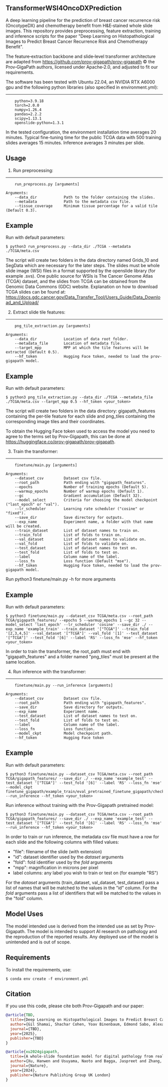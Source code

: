 TransformerWSI4OncoDXPrediction
-----
A deep learning pipeline for the prediction of breast cancer recurrence risk (OncotypeDX) and chemotherapy benefit from H&E‑stained whole slide images. This repository provides preprocessing, feature extraction, training and inference scripts for the paper "Deep Learning on Histopathological Images to Predict Breast Cancer Recurrence Risk and Chemotherapy Benefit".

The feature‑extraction backbone and slide‑level transformer architecture are adapted from https://github.com/prov-gigapath/prov-gigapath © the Prov‑GigaPath authors, licensed under Apache‑2.0, and adjusted to fit our requirements.

The software has been tested with Ubuntu 22.04, an NVIDIA RTX A6000 gpu and the following python libraries (also specified in environment.yml):

--------------------
        python=3.9.18
        torch=2.0.0
        numpy=1.26.4
        pandas=2.2.2
        scipy=1.13.1
        openslide-python=1.3.1


In the tested configuration, the environment installation time averages 20 minutes. Typical fine-tuning time for the public TCGA data with 500 training slides averages 15 minutes. Inference averages 3 minutes per slide.



Usage
-----

1) Run preprocessing:
-------------------
        run_preprocess.py [arguments]
    
    Arguments:
        --data_dir            Path to the folder containing the slides.
        --metadata            Path to the metadata csv file.
        --tissue_coverage     Minimum tissue percentage for a valid tile (Default 0.3).
        
Example
-------
Run with default parameters:

    $ python3 run_preprocess.py --data_dir ./TCGA --metadata ./TCGA/meta.csv
    
The script will create two folders in the data directory named Grids_10 and SegData which are necessary for the later steps.
The slides must be whole slide image (WSI) files in a format supported by the openslide library (for example .svs). One public source for WSIs is The Cancer Genome Atlas (TCGA) dataset, and the slides from TCGA can be obtained from the Genomic Data Commons (GDC) website. Explanation on how to download TCGA slides can be found at: https://docs.gdc.cancer.gov/Data_Transfer_Tool/Users_Guide/Data_Download_and_Upload/


2) Extract slide tile features:
--------------------------
        png_tile_extraction.py [arguments]
    
    Arguments:
        --data_dir            Location of data root folder.
        --metadata_file       Location of metadata file.
        --target_mpp          MPP at which the tile features will be extracted (Default 0.5).
        --hf_token            Hugging Face token, needed to load the prov-gigapath model.
        
Example
-------
Run with default parameters:

    $ python3 png_tile_extraction.py --data_dir ./TCGA --metadata_file ./TCGA/meta.csv --target_mpp 0.5 --hf_token <your_token>
    
The script will create two folders in the data directory: gigapath_features containing the per‑tile feature for each slide and png_tiles containing the corresponding image tiles and their coordinates.

To obtain the Hugging Face token used to access the model you need to agree to the terms set by Prov-Gigapath, this can be done at https://huggingface.co/prov-gigapath/prov-gigapath.


3) Train the transformer:
----------------------
        finetune/main.py [arguments]
    
    Arguments:
        --dataset_csv         Dataset csv file.
        --root_path           Path ending with "gigapath_features".
        --epochs              Number of training epochs (Default 5).
        --warmup_epochs       Number of warmup epochs (Default 1).
        --gc                  Gradient accumulation (Default 32).
        --model_select        Criteria for choosing the model checkpoint ("last_epoch" or "val").
        --lr_scheduler        Learning rate scheduler ("cosine" or "fixed").
        --save_dir            Save directory for outputs.
        --exp_name            Experiment name, a folder with that name will be created.
        --train_dataset       List of dataset names to train on.
        --train_fold          List of folds to train on.
        --val_dataset         List of dataset names to validate on.
        --val_fold            List of folds to validate on.
        --test_dataset        List of dataset names to test on.
        --test_fold           List of folds to test on.
        --label               Column name of the label.
        --loss_fn             Loss function (Default "mse").
        --hf_token            Hugging Face token, needed to load the prov-gigapath model.
        
Run python3 finetune/main.py -h for more arguments
        
Example
-------
Run with default parameters:

    $ python3 finetune/main.py --dataset_csv TCGA/meta.csv --root_path TCGA/gigapath_features/ --epochs 5 --warmup_epochs 1 --gc 32 --model_select 'last_epoch' --lr_scheduler 'cosine' --save_dir ./ --exp_name 'example_train' --train_dataset '["TCGA"]' --train_fold '[2,3,4,5]' --val_dataset '["TCGA"]' --val_fold '[1]' --test_dataset '["TCGA"]' --test_fold '[6]' --label 'RS' --loss_fn 'mse' --hf_token <your_token>

In order to train the transformer, the root_path must end with "gigapath_features" and a folder named "png_tiles" must be present at the same location.


4) Run inference with the transformer:
-----------------------------------
        finetune/main.py --run_inference [arguments]
    
    Arguments:
        --dataset_csv         Dataset csv file.
        --root_path           Path ending with "gigapath_features".
        --save_dir            Save directory for outputs.
        --exp_name            Experiment name.
        --test_dataset        List of dataset names to test on.
        --test_fold           List of folds to test on.
        --label               Column name of the label.
        --loss_fn             Loss function.
        --model_ckpt          Model checkpoint path.
        --hf_token            Hugging Face token
        
Example
-------
Run with default parameters:

    $ python3 finetune/main.py --dataset_csv TCGA/meta.csv --root_path TCGA/gigapath_features/ --save_dir ./ --exp_name 'example_test' --test_dataset '["TCGA"]' --test_fold '[6]' --label 'RS' --loss_fn 'mse' --model_ckpt finetune_gigapath/example_train/eval_pretrained_finetune_gigapath/checkpoint.pt --run_inference --hf_token <your_token>

Run inference without training with the Prov-Gigapath pretrained model:

    $ python3 finetune/main.py --dataset_csv TCGA/meta.csv --root_path TCGA/gigapath_features/ --save_dir ./ --exp_name 'example_test' --test_dataset '["TCGA"]' --test_fold '[6]' --label 'RS' --loss_fn 'mse' --run_inference --hf_token <your_token>


In order to train or run inference, the metadata csv file must have a row for each slide and the following columns with filled values:

 - "file": filename of the slide (with extension)
 - "id": dataset identifier used by the *dataset* arguments
 - "fold": fold identifier used by the *fold* arguments
 - "mpp": magnification in microns per pixel
 - label columns: any label you wish to train or test on (for example "RS")
 
For the *dataset* arguments (train_dataset, val_dataset, test_dataset) pass a list of names that will be matched to the values in the "id" column. For the *fold* arguments pass a list of identifiers that will be matched to the values in the "fold" column.


Model Uses
----------
The model intended use is derived from the intended use as set by Prov-Gigapath. The model is intended to support AI research on pathology and the reproduction of the reported results. Any deployed use of the model is unintended and is out of scope.


Requirements
------- 

To install the requirements, use:
    
    $ conda env create -f environment.yml


Citation
--------
If you use this code, please cite both Prov-Gigapath and our paper:

```bibtex
@article{TBD,
  title={Deep Learning on Histopathological Images to Predict Breast Cancer Recurrence Risk and Chemotherapy Benefit},
  author={Gil Shamai, Shachar Cohen, Yoav Binenbaum, Edmond Sabo, Alexandra Cretu, Chen Mayer, Iris Barshak, Tal Goldman, Gil Bar-Sela, António Polónia, Howard M. Frederick, Dezheng Huo, Alexander T. Pearson, ECOG-ACRIN authors, Ron Kimmel, and Dvir Aran},
  journal={TBD},
  year={2025},
  publisher={TBD}
}
```

```bibtex
@article{xu2024gigapath,
  title={A whole-slide foundation model for digital pathology from real-world data},
  author={Xu, Hanwen and Usuyama, Naoto and Bagga, Jaspreet and Zhang, Sheng and Rao, Rajesh and Naumann, Tristan and Wong, Cliff and Gero, Zelalem and González, Javier and Gu, Yu and Xu, Yanbo and Wei, Mu and Wang, Wenhui and Ma, Shuming and Wei, Furu and Yang, Jianwei and Li, Chunyuan and Gao, Jianfeng and Rosemon, Jaylen and Bower, Tucker and Lee, Soohee and Weerasinghe, Roshanthi and Wright, Bill J. and Robicsek, Ari and Piening, Brian and Bifulco, Carlo and Wang, Sheng and Poon, Hoifung},
  journal={Nature},
  year={2024},
  publisher={Nature Publishing Group UK London}
}
```
